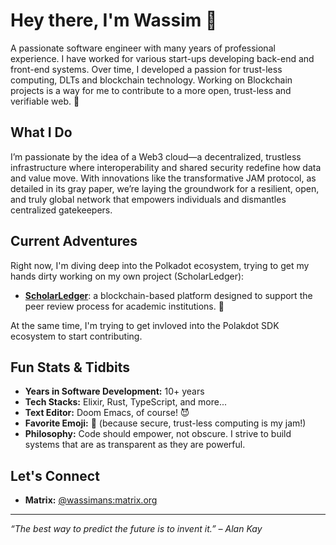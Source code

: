 # Hey there, I'm Wassim 👋

A passionate software engineer with many years of professional experience. I have worked for various start-ups developing back-end and front-end systems. Over time, I developed a passion for trust-less computing, DLTs and blockchain technology. Working on Blockchain projects is a way for me to contribute to a more open, trust-less and verifiable web. 🚀

## What I Do

I’m passionate by the idea of a Web3 cloud—a decentralized, trustless infrastructure where interoperability and shared security redefine how data and value move. With innovations like the transformative JAM protocol, as detailed in its gray paper, we’re laying the groundwork for a resilient, open, and truly global network that empowers individuals and dismantles centralized gatekeepers.

## Current Adventures

Right now, I'm diving deep into the Polkadot ecosystem, trying to get my hands dirty working on my own project (ScholarLedger):

- **[ScholarLedger](https://github.com/ScholarLedger)**: a blockchain-based platform designed to support the peer review process for academic institutions. 🏫

At the same time, I'm trying to get invloved into the Polakdot SDK ecosystem to start contributing.

## Fun Stats & Tidbits

- **Years in Software Development:** 10+ years  
- **Tech Stacks:** Elixir, Rust, TypeScript, and more...
- **Text Editor:** Doom Emacs, of course! 😈
- **Favorite Emoji:** 🔐 (because secure, trust-less computing is my jam!)  
- **Philosophy:** Code should empower, not obscure. I strive to build systems that are as transparent as they are powerful.

## Let's Connect

- **Matrix:** [@wassimans:matrix.org](https://matrix.to/#/@wassimans:matrix.org)

---

*“The best way to predict the future is to invent it.” – Alan Kay*
